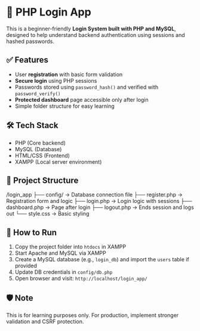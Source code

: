 
# 🔐 PHP Login App

This is a beginner-friendly **Login System built with PHP and MySQL**, designed to help understand backend authentication using sessions and hashed passwords.

## ✅ Features
- User **registration** with basic form validation
- **Secure login** using PHP sessions
- Passwords stored using `password_hash()` and verified with `password_verify()`
- **Protected dashboard** page accessible only after login
- Simple folder structure for easy learning

## 🛠 Tech Stack
- PHP (Core backend)
- MySQL (Database)
- HTML/CSS (Frontend)
- XAMPP (Local server environment)

## 📁 Project Structure
/login_app
├── config/ → Database connection file
├── register.php → Registration form and logic
├── login.php → Login logic with sessions
├── dashboard.php → Page after login
├── logout.php → Ends session and logs out
└── style.css → Basic styling 


## 🚀 How to Run
1. Copy the project folder into `htdocs` in XAMPP
2. Start Apache and MySQL via XAMPP
3. Create a MySQL database (e.g., `login_db`) and import the `users` table if provided
4. Update DB credentials in `config/db.php`
5. Open browser and visit: `http://localhost/login_app/`

## 🛡️ Note
This is for learning purposes only. For production, implement stronger validation and CSRF protection.
